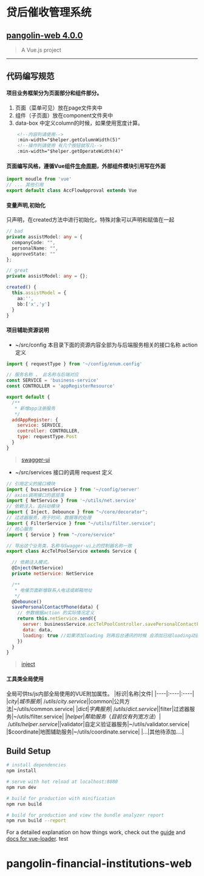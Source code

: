 # 贷后催收管理系统
## [pangolin-web 4.0.0](http://114.116.34.94:3000/pangolin/pangolin-financial-institutions-web.git)
  > A Vue.js project

---
## 代码编写规范

#### 项目业务框架分为页面部分和组件部分。
1. 页面（菜单可见）放在page文件夹中
2. 组件（子页面）放在component文件夹中
3. data-box 中定义column的时候，如果使用宽度计算。
``` html
    <!--内容列请使用-->
    :min-width="$helper.getColumnWidth(5)"
    <!--操作列请使用 有几个按钮就写几-->
    :min-width="$helper.getOperateWidth(4)"
```
#### 页面编写风格，遵循Vue组件[生命周期](https://segmentfault.com/a/1190000008570622)，外部组件模块引用写在外面

``` javascript
import moudle from 'vue'
// ... 其他引用
export default class AccFlowApproval extends Vue
```

#### 变量声明,初始化

只声明，在created方法中进行初始化，特殊对象可以声明和赋值在一起

``` TypeScript
// bad
private assistModel: any = {
  companyCode: "",
  personalName: "",
  approveState: ""
};

// great
private assistModel: any = {};

created() {
  this.assistModel = {
    aa:'',
    bb:['x','y']
  }
}

```

#### 项目辅助资源说明

* ~/src/config 本目录下面的资源内容全部为与后端服务相关的接口名称 action 定义

``` javascript
import { requestType } from '~/config/enum.config'

// 服务名称 ， 此名称与后端对应
const SERVICE = 'business-service'
const CONTROLLER = 'appRegisterResource'

export default {
  /**
   * 新增app注册服务
   */
  addAppRegister: {
    service: SERVICE,
    controller: CONTROLLER,
    type: requestType.Post
  }
}
```
>[swagger-ui](https://swagger.io/)

* ~/src/services 接口的调用 request 定义

``` javascript
// 引用定义的接口模块
import { businessService } from '~/config/server'
// axios调用接口的底层类
import { NetService } from '~/utils/net.service'
// 依赖注入，去抖动模块
import { Inject, Debounce } from "~/core/decorator";
// 过滤器服务，用于时间，数据等的处理
import { FilterService } from "~/utils/filter.service";
// 核心服务
import { Service } from "~/core/service"

// 导出这个业务类，名称与Swagger-ui上的控制器名称一致
export class AccTelPoolService extends Service {

  // 依赖注入模式。
  @Inject(NetService)
  private netService: NetService

  /**
   * 电催页面新增联系人电话或邮箱地址
   */
  @Debounce()
  savePersonalContactPhone(data) { 
    // 参数根据action 的实际情况定义
    return this.netService.send({
      server: businessService.accTelPoolController.savePersonalContactPhone,
      data: data,
      loading: true //如果添加loading 则再后台通讯的时候 会添加已给loading动画
    })
  }
}
```

> [inject](https://www.npmjs.com/package/gulp-inject)

#### 工具类全局使用

 全局可供ts/js内部全局使用的VUE附加属性。
 |标识|名称|文件|
 |----|:----|:----|
 |$city|城市服务|~/utils/city.service|
 |$common|公共方法|~/utils/common.service|
 |$dict|字典服务|~/utils/dict.service|
 |$filter|过滤器服务|~/utils/filter.service|
 |$helper|帮助服务（目前仅有列宽方法）|~/utils/helper.service|
 |$validator|自定义验证器服务|~/utils/validator.service|
 |$coordinate|地图辅助服务|~/utils/coordinate.service|
 |...|其他待添加....|

## Build Setup

``` bash
# install dependencies
npm install

# serve with hot reload at localhost:8080
npm run dev

# build for production with minification
npm run build

# build for production and view the bundle analyzer report
npm run build --report
```

For a detailed explanation on how things work, check out the [guide](http://vuejs-templates.github.io/webpack/) and [docs for vue-loader](http://vuejs.github.io/vue-loader).
test
# pangolin-financial-institutions-web
